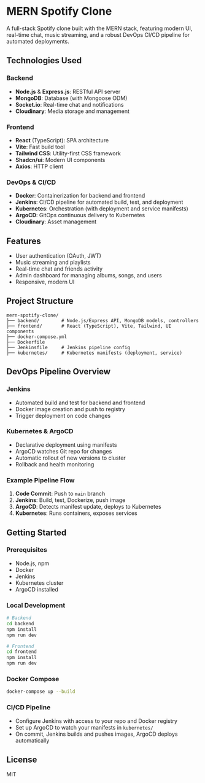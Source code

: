 

# MERN Spotify Clone

A full-stack Spotify clone built with the MERN stack, featuring modern UI, real-time chat, music streaming, and a robust DevOps CI/CD pipeline for automated deployments.


## Technologies Used

### Backend

- **Node.js** & **Express.js**: RESTful API server
- **MongoDB**: Database (with Mongoose ODM)
- **Socket.io**: Real-time chat and notifications
- **Cloudinary**: Media storage and management

### Frontend

- **React** (TypeScript): SPA architecture
- **Vite**: Fast build tool
- **Tailwind CSS**: Utility-first CSS framework
- **Shadcn/ui**: Modern UI components
- **Axios**: HTTP client

### DevOps & CI/CD

- **Docker**: Containerization for backend and frontend
- **Jenkins**: CI/CD pipeline for automated build, test, and deployment
- **Kubernetes**: Orchestration (with deployment and service manifests)
- **ArgoCD**: GitOps continuous delivery to Kubernetes
- **Cloudinary**: Asset management

## Features

- User authentication (OAuth, JWT)
- Music streaming and playlists
- Real-time chat and friends activity
- Admin dashboard for managing albums, songs, and users
- Responsive, modern UI

## Project Structure

```text
mern-spotify-clone/
├── backend/        # Node.js/Express API, MongoDB models, controllers
├── frontend/       # React (TypeScript), Vite, Tailwind, UI components
├── docker-compose.yml
├── Dockerfile
├── Jenkinsfile     # Jenkins pipeline config
├── kubernetes/     # Kubernetes manifests (deployment, service)
```

## DevOps Pipeline Overview

### Jenkins

- Automated build and test for backend and frontend
- Docker image creation and push to registry
- Trigger deployment on code changes

### Kubernetes & ArgoCD

- Declarative deployment using manifests
- ArgoCD watches Git repo for changes
- Automatic rollout of new versions to cluster
- Rollback and health monitoring

### Example Pipeline Flow

1. **Code Commit**: Push to `main` branch
2. **Jenkins**: Build, test, Dockerize, push image
3. **ArgoCD**: Detects manifest update, deploys to Kubernetes
4. **Kubernetes**: Runs containers, exposes services

## Getting Started

### Prerequisites

- Node.js, npm
- Docker
- Jenkins
- Kubernetes cluster
- ArgoCD installed

### Local Development

```bash
# Backend
cd backend
npm install
npm run dev

# Frontend
cd frontend
npm install
npm run dev
```

### Docker Compose

```bash
docker-compose up --build
```

### CI/CD Pipeline

- Configure Jenkins with access to your repo and Docker registry
- Set up ArgoCD to watch your manifests in `kubernetes/`
- On commit, Jenkins builds and pushes images, ArgoCD deploys automatically

## License

MIT
